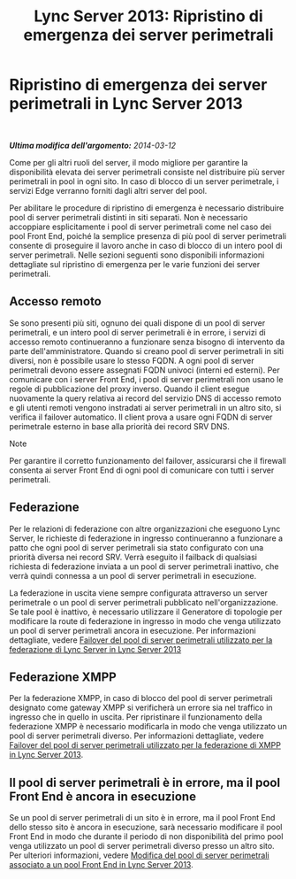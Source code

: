 ﻿---
title: 'Lync Server 2013: Ripristino di emergenza dei server perimetrali'
TOCTitle: Ripristino di emergenza dei server perimetrali
ms:assetid: 05ec8d26-d167-4a6f-a966-a1f8873cf974
ms:mtpsurl: https://technet.microsoft.com/it-it/library/JJ687960(v=OCS.15)
ms:contentKeyID: 49887432
ms.date: 08/24/2015
mtps_version: v=OCS.15
ms.translationtype: HT
---

# Ripristino di emergenza dei server perimetrali in Lync Server 2013

 

_**Ultima modifica dell'argomento:** 2014-03-12_

Come per gli altri ruoli del server, il modo migliore per garantire la disponibilità elevata dei server perimetrali consiste nel distribuire più server perimetrali in pool in ogni sito. In caso di blocco di un server perimetrale, i servizi Edge verranno forniti dagli altri server del pool.

Per abilitare le procedure di ripristino di emergenza è necessario distribuire pool di server perimetrali distinti in siti separati. Non è necessario accoppiare esplicitamente i pool di server perimetrali come nel caso dei pool Front End, poiché la semplice presenza di più pool di server perimetrali consente di proseguire il lavoro anche in caso di blocco di un intero pool di server perimetrali. Nelle sezioni seguenti sono disponibili informazioni dettagliate sul ripristino di emergenza per le varie funzioni dei server perimetrali.

## Accesso remoto

Se sono presenti più siti, ognuno dei quali dispone di un pool di server perimetrali, e un intero pool di server perimetrali è in errore, i servizi di accesso remoto continueranno a funzionare senza bisogno di intervento da parte dell'amministratore. Quando si creano pool di server perimetrali in siti diversi, non è possibile usare lo stesso FQDN. A ogni pool di server perimetrali devono essere assegnati FQDN univoci (interni ed esterni). Per comunicare con i server Front End, i pool di server perimetrali non usano le regole di pubblicazione del proxy inverso. Quando il client esegue nuovamente la query relativa ai record del servizio DNS di accesso remoto e gli utenti remoti vengono instradati ai server perimetrali in un altro sito, si verifica il failover automatico. Il client prova a usare ogni FQDN di server perimetrale esterno in base alla priorità dei record SRV DNS.


> [!NOTE]
> Per garantire il corretto funzionamento del failover, assicurarsi che il firewall consenta ai server Front End di ogni pool di comunicare con tutti i server perimetrali.



## Federazione

Per le relazioni di federazione con altre organizzazioni che eseguono Lync Server, le richieste di federazione in ingresso continueranno a funzionare a patto che ogni pool di server perimetrali sia stato configurato con una priorità diversa nei record SRV. Verrà eseguito il failback di qualsiasi richiesta di federazione inviata a un pool di server perimetrali inattivo, che verrà quindi connessa a un pool di server perimetrali in esecuzione.

La federazione in uscita viene sempre configurata attraverso un server perimetrale o un pool di server perimetrali pubblicato nell'organizzazione. Se tale pool è inattivo, è necessario utilizzare il Generatore di topologie per modificare la route di federazione in ingresso in modo che venga utilizzato un pool di server perimetrali ancora in esecuzione. Per informazioni dettagliate, vedere [Failover del pool di server perimetrali utilizzato per la federazione di Lync Server in Lync Server 2013](lync-server-2013-failing-over-the-edge-pool-used-for-lync-server-federation.md)

## Federazione XMPP

Per la federazione XMPP, in caso di blocco del pool di server perimetrali designato come gateway XMPP si verificherà un errore sia nel traffico in ingresso che in quello in uscita. Per ripristinare il funzionamento della federazione XMPP è necessario modificarla in modo che venga utilizzato un pool di server perimetrali diverso. Per informazioni dettagliate, vedere [Failover del pool di server perimetrali utilizzato per la federazione di XMPP in Lync Server 2013](lync-server-2013-failing-over-the-edge-pool-used-for-xmpp-federation.md).

## Il pool di server perimetrali è in errore, ma il pool Front End è ancora in esecuzione

Se un pool di server perimetrali di un sito è in errore, ma il pool Front End dello stesso sito è ancora in esecuzione, sarà necessario modificare il pool Front End in modo che durante il periodo di non disponibilità del primo pool venga utilizzato un pool di server perimetrali diverso presso un altro sito. Per ulteriori informazioni, vedere [Modifica del pool di server perimetrali associato a un pool Front End in Lync Server 2013](lync-server-2013-changing-the-edge-pool-associated-with-a-front-end-pool.md).

